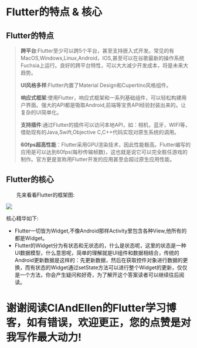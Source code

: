 # Flutter的特点 & 核心

## Flutter的特点

> **跨平台**:Flutter至少可以跨5个平台，甚至支持嵌入式开发。常见的有MacOS,Windows,Linux,Android，IOS,甚至可以在谷歌最新的操作系统Fuchsia上运行。良好的跨平台特性，可以大大减少开发成本，将是未来大趋势。  
> 
> **UI风格多样**:Flutter内置了Material Design和Cupertino风格组件。
> 
> **响应式框架**:使用Flutter，响应式框架和一系列基础组件，可以轻松构建用户界面。强大的API都是吸取Android,前端等宝贵API经验封装出来的。让复杂的UI简单化。
> 
> **支持插件**:通过Flutter的插件可以访问本地API，如：相机，蓝牙，WIFI等，借助现有的Java,Swift,Objective C,C++代码实现对原生系统的调用。 
> 
> **60fps超高性能**：Flutter采用GPU渲染技术，因此性能极高。Flutter编写的应用是可以达到60fps(每秒传输帧数)，这也就是说它可以完全胜任游戏的制作。官方更是宣称用Flutter开发的应用甚至会超过原生应用性能。


## Flutter的核心

&emsp;&emsp;先来看看Flutter的框架图:  

![](https://oscimg.oschina.net/oscnet/up-a4b248a9849336e04eb772f259826944f67.png)

核心精华如下: 
 
- Flutter一切皆为Widget,不像Android那样Activity里包含各种View,他所有的都是Widget。
- Flutter的Widget分为有状态和无状态的，什么是状态呢，这里的状态是一种UI数据模型，什么意思呢，简单的理解就是UI组件和数据相结合，传统的Android更新数据是这样的：先更新数据，然后在获取控件对象进行数据的更换，而有状态的Widget通过setState方法可以进行整个Widget的更新，仅仅是一个方法，你会产生疑问和好奇，为了解开这个答案读者可以继续往后阅读。


# 谢谢阅读ClAndEllen的Flutter学习博客，如有错误，欢迎更正，您的点赞是对我写作最大动力!